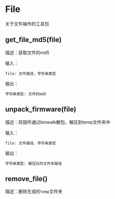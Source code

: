# File

关于文件操作的工具包



## get_file_md5(file)

描述：获取文件的md5

输入：

```
file: 文件路径，字符串类型
```

输出：

```
字符串类型: 文件的md5
```



## unpack_firmware(file)

描述：将固件通过binwalk解包，解压到temp文件夹中

输入：

```
file: 文件路径，字符串类型
```

输出：

```
字符串类型: 解压后的文件夹路径
```



## remove_file()

描述：删除生成的`temp`文件夹